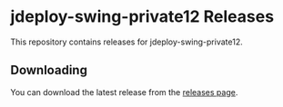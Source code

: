 # jdeploy-swing-private12 Releases

This repository contains releases for jdeploy-swing-private12.

## Downloading

You can download the latest release from the [releases page](releases).
